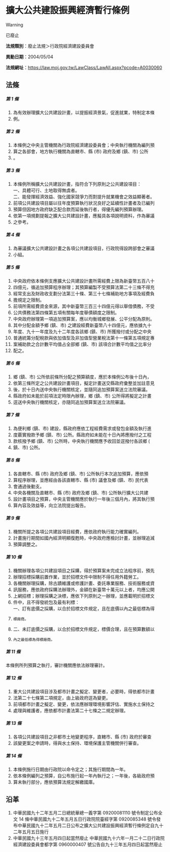 # 擴大公共建設振興經濟暫行條例


> [!WARNING]
> 已廢止


**法規類別**：廢止法規＞行政院經濟建設委員會

**異動日期**：2004/05/04  

**法規網址**：https://law.moj.gov.tw/LawClass/LawAll.aspx?pcode=A0030060



## 法條
##### 第 1 條
1. 為有效辦理擴大公共建設計畫，以提振經濟景氣，促進就業，特制定本條
1. 例。

##### 第 2 條
1. 本條例之中央主管機關為行政院經濟建設委員會；中央執行機關為編列預
1. 算之各部會，地方執行機關為直轄市、縣 (市) 政府及鄉 (鎮、市) 公所
1. 。

##### 第 3 條
1. 本條例所稱擴大公共建設計畫，指符合下列原則之公共建設項目：        
一、具體可行、土地取得無虞者。                                    
二、能發揮經濟效益、強化國家競爭力而對提升就業機會之效益顯著者。
1. 前項公共建設項目屬以往年度預算執行狀況良好之延續性計畫者及已編列
1. 預算但因地方政府缺乏配合款而延後執行者，得優先編列預算辦理。    
1. 依第一項規劃提報之擴大公共建設計畫，應擬具各項說明資料，作為審議
1. 之參考。

##### 第 4 條
1. 為審議擴大公共建設計畫之各項公共建設項目，行政院得設跨部會之審議
1. 小組。

##### 第 5 條
1. 中央政府依本條例支應擴大公共建設計畫所需經費上限為新臺幣五百八十
1. 四億元，循追加預算程序辦理；其預算編製不受預算法第二十三條不得充
1. 經常支出及財政收支劃分法第三十條、第三十七條補助地方事項及經費負
1. 擔規定之限制。                                                  
1. 前項所需經費資金來源，其中新臺幣三百三十四億元得以舉借債務，不受
1. 公共債務法第四條第五項有關每年度舉債額度之限制。                
1. 中央政府辦理第一項追加預算案，應以均衡城鄉發展、公平分配為原則。
1. 其中分配金額予鄉 (鎮、市) 之建設經費新臺幣八十四億元，應依據九十
1. 年度、九十一年度及九十二年度各該鄉 (鎮、市) 所獲撥付或分配之中央
1. 普通統籌分配稅款與依加值型及非加值型營業稅法第十一條第五項規定專
1. 案補助款之合計數平均值占全部鄉 (鎮、市) 該項合計數平均值之比率分
1. 配之。

##### 第 6 條
1. 鄉 (鎮、市) 公所依前條所分配之預算額度，應於本條例公布後十日內，
1. 依第三條所定之公共建設計畫項目，擬定計畫送交縣政府彙整並加註意見
1. 後，於十日內送中央執行機關核定，並隨同追加預算案送立法院審議。  
1. 縣政府如未能於前項法定時限內辦理，鄉 (鎮、市) 公所得將擬定之計畫
1. 逕送中央執行機關核定，亦隨同追加預算案送立法院審議。

##### 第 7 條
1. 為便利鄉 (鎮、市) 建設，縣政府應依工程經費需求或發包金額及執行進
1. 度覈實撥款予鄉 (鎮、市) 公所。縣政府如未能在十日內將應撥付之工程
1. 款核撥予鄉 (鎮、市) 公所時，中央執行機關應予收回並逕撥付各該鄉 (
1. 鎮、市) 公所。

##### 第 8 條
1. 各直轄市、縣 (市) 政府及鄉 (鎮、市) 公所執行本次追加預算，應依預
1. 算程序辦理，並應經由各該直轄市、縣 (市) 議會及鄉 (鎮、市) 民代表
1. 會通過後動支。                                                  
1. 中央各機關及直轄市、縣 (市) 政府及鄉 (鎮、市) 公所執行擴大公共建
1. 設計畫項目之預算，中央主管機關應於執行一年後三個月內，將其執行預
1. 算內容及效益等，向立法院提出報告。

##### 第 9 條
1. 機關所提之各項公共建設項目經費，應依政府執行能力確實編列。      
1. 計畫施行期間如國內經濟明顯復甦時，中央政府應檢討計畫，並辦理追減
1. 預算調整之。

##### 第 10 條
1. 機關辦理各項公共建設項目之採購，得於預算案未完成立法程序前，預先
1. 辦理招標採購前置作業，並於招標文件中限制不得任用外籍勞工。      
1. 各機關辦理採購，除古蹟維護或修護計畫、委託專業服務、技術服務或資
1. 訊服務，應依政府採購法辦理外，金額在新臺幣十萬元以上者，均應公開
1. 上網招標；辦理採購之決標，應依下列原則之一辦理，並應載明於招標文
1. 件中，且不得發統包及最有利標：                                    
一、訂有底價之採購，以合於招標文件規定，且在底價以內之最低標為得
1.     標廠商。                                                    
1. 二、未訂底價之採購，以合於招標文件規定，標價合理，且在預算數額以
1.     內之最低標為得標廠商。

##### 第 11 條
本條例所列預算之執行，審計機關應依法辦理審計。

##### 第 12 條
1. 重大公共建設項目涉及都市計畫之擬定、變更者，必要時，得依都市計畫
1. 法第二十七條第二項規定，由上級政府逕為變更。                    
1. 前項都市計畫之擬定、變更，依法應辦理環境影響評估、實施水土保持之
1. 處理與維護者，應依都市計畫法第二十七條之二規定辦理。

##### 第 13 條
1. 各項公共建設項目之非都市土地變更程序，直轄市、縣 (市) 政府於審查
1. 該變更案之申請時，得與水土保持、環境保護主管機關併行審查。

##### 第 14 條
1. 本條例施行日期由行政院以命令定之；其施行期間為一年。            
1. 依本條例編列之預算，自公布施行起一年內執行之；一年後，各級政府預
1. 算未執行部分，應依預算法規定解繳國庫。

## 沿革
1. 中華民國九十二年五月二日總統華總一義字第 09200081110  號令制定公布全文 14 條中華民國九十二年五月五日行政院院臺經字第 0920085348 號令發布中華民國九十二年五月二日公布之擴大公共建設振興經濟暫行條例定自九十二年五月五日施行
1. 中華民國九十三年五月四日起當然廢止                            中華民國九十六年一月二十二日行政院經濟建設委員會都字第 0960000407 號公告自九十三年五月四日起當然廢止
